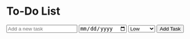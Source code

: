 <!DOCTYPE html>
<html lang="en">
<head>
    <meta charset="UTF-8">
    <meta name="viewport" content="width=device-width, initial-scale=1.0">
    <link rel="stylesheet" href="styles.css">
    <title>To-Do List</title>
</head>
<body>
    <div id="app">
        <h1>To-Do List</h1>
        <div class="input-container">
            <input type="text" id="taskInput" placeholder="Add a new task" />
            <input type="date" id="dueDate" />
            <select id="priority">
                <option value="low">Low</option>
                <option value="medium">Medium</option>
                <option value="high">High</option>
            </select>
            <button id="addTaskBtn">Add Task</button>
        </div>
        <div class="task-list-container">
            <div id="taskList"></div>
        </div>
    </div>
    <script src="app.js"></script>
</body>
</html>

